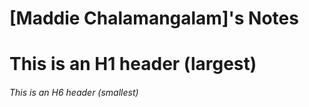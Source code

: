 # [Maddie Chalamangalam]'s Notes
# This is an H1 header (largest)
###### This is an H6 header (smallest)